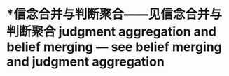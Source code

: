 # \*信念合并与判断聚合——见信念合并与判断聚合 judgment aggregation and belief merging — see belief merging and judgment aggregation
